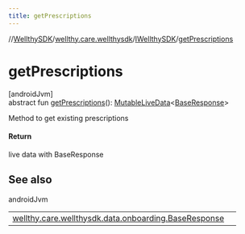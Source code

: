 ```yaml
---
title: getPrescriptions
---
```

//[WellthySDK](../../../index.html)/[wellthy.care.wellthysdk](../index.html)/[IWellthySDK](index.html)/[getPrescriptions](get-prescriptions.html)



# getPrescriptions



[androidJvm]\
abstract fun [getPrescriptions](get-prescriptions.html)(): [MutableLiveData](https://developer.android.com/reference/kotlin/androidx/lifecycle/MutableLiveData.html)&lt;[BaseResponse](../../wellthy.care.wellthysdk.data.onboarding/-base-response/index.html)&gt;



Method to get existing prescriptions



#### Return



live data with BaseResponse



## See also


androidJvm

| | |
|---|---|
| [wellthy.care.wellthysdk.data.onboarding.BaseResponse](../../wellthy.care.wellthysdk.data.onboarding/-base-response/index.html) |  |




